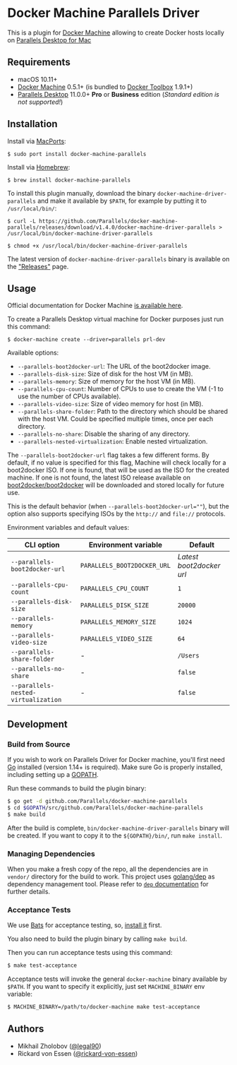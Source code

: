 # Docker Machine Parallels Driver

This is a plugin for [Docker Machine](https://docs.docker.com/machine/) allowing
to create Docker hosts locally on [Parallels Desktop for Mac](http://www.parallels.com/products/desktop/)

## Requirements
* macOS 10.11+
* [Docker Machine](https://docs.docker.com/machine/) 0.5.1+ (is bundled to
  [Docker Toolbox](https://www.docker.com/docker-toolbox) 1.9.1+)
* [Parallels Desktop](http://www.parallels.com/products/desktop/) 11.0.0+ **Pro** or
**Business** edition (_Standard edition is not supported!_)

## Installation
Install via [MacPorts](https://www.macports.org):

```console
$ sudo port install docker-machine-parallels
```

Install via [Homebrew](https://brew.sh):

```console
$ brew install docker-machine-parallels
```

To install this plugin manually, download the binary `docker-machine-driver-parallels`
and  make it available by `$PATH`, for example by putting it to `/usr/local/bin/`:

```console
$ curl -L https://github.com/Parallels/docker-machine-parallels/releases/download/v1.4.0/docker-machine-driver-parallels > /usr/local/bin/docker-machine-driver-parallels

$ chmod +x /usr/local/bin/docker-machine-driver-parallels
```

The latest version of `docker-machine-driver-parallels` binary is available on
the ["Releases"](https://github.com/Parallels/docker-machine-parallels/releases) page.

## Usage
Official documentation for Docker Machine [is available here](https://docs.docker.com/machine/).

To create a Parallels Desktop virtual machine for Docker purposes just run this
command:

```
$ docker-machine create --driver=parallels prl-dev
```

Available options:

 - `--parallels-boot2docker-url`: The URL of the boot2docker image.
 - `--parallels-disk-size`: Size of disk for the host VM (in MB).
 - `--parallels-memory`: Size of memory for the host VM (in MB).
 - `--parallels-cpu-count`: Number of CPUs to use to create the VM (-1 to use the number of CPUs available).
 - `--parallels-video-size`: Size of video memory for host (in MB).
 - `--parallels-share-folder`: Path to the directory which should be shared with the host VM. Could be specified multiple times, once per each directory.
 - `--parallels-no-share`: Disable the sharing of any directory.
 - `--parallels-nested-virtualization`: Enable nested virtualization.

The `--parallels-boot2docker-url` flag takes a few different forms. By
default, if no value is specified for this flag, Machine will check locally for
a boot2docker ISO. If one is found, that will be used as the ISO for the
created machine. If one is not found, the latest ISO release available on
[boot2docker/boot2docker](https://github.com/boot2docker/boot2docker) will be
downloaded and stored locally for future use.

This is the default behavior (when `--parallels-boot2docker-url=""`), but the
option also supports specifying ISOs by the `http://` and `file://` protocols.

Environment variables and default values:

| CLI option                          | Environment variable        | Default                  |
|-------------------------------------|-----------------------------|--------------------------|
| `--parallels-boot2docker-url`       | `PARALLELS_BOOT2DOCKER_URL` | *Latest boot2docker url* |
| `--parallels-cpu-count`             | `PARALLELS_CPU_COUNT`       | `1`                      |
| `--parallels-disk-size`             | `PARALLELS_DISK_SIZE`       | `20000`                  |
| `--parallels-memory`                | `PARALLELS_MEMORY_SIZE`     | `1024`                   |
| `--parallels-video-size`            | `PARALLELS_VIDEO_SIZE`      | `64`                     |
| `--parallels-share-folder`          | -                           | `/Users`                 |
| `--parallels-no-share`              | -                           | `false`                  |
| `--parallels-nested-virtualization` | -                           | `false`                  |

## Development

### Build from Source
If you wish to work on Parallels Driver for Docker machine, you'll first need
[Go](http://www.golang.org) installed (version 1.14+ is required).
Make sure Go is properly installed, including setting up a [GOPATH](http://golang.org/doc/code.html#GOPATH).

Run these commands to build the plugin binary:

```bash
$ go get -d github.com/Parallels/docker-machine-parallels
$ cd $GOPATH/src/github.com/Parallels/docker-machine-parallels
$ make build
```

After the build is complete, `bin/docker-machine-driver-parallels` binary will
be created. If you want to copy it to the `${GOPATH}/bin/`, run `make install`.

### Managing Dependencies

When you make a fresh copy of the repo, all the dependencies are in `vendor/` directory for the build to work.
This project uses [golang/dep](https://golang.github.io/dep/) as dependency management tool.
Please refer to [`dep` documentation](https://golang.github.io/dep/docs/introduction.html) for further details.

### Acceptance Tests

We use [Bats](https://github.com/sstephenson/bats) for acceptance testing, so,
[install it](https://github.com/sstephenson/bats#installing-bats-from-source) first.

You also need to build the plugin binary by calling `make build`.

Then you can run acceptance tests using this command:

```bash
$ make test-acceptance
```

Acceptance tests will invoke the general `docker-machine` binary available by
`$PATH`. If you want to specify it explicitly, just set `MACHINE_BINARY` env variable:

```bash
$ MACHINE_BINARY=/path/to/docker-machine make test-acceptance
```

## Authors

* Mikhail Zholobov ([@legal90](https://github.com/legal90))
* Rickard von Essen ([@rickard-von-essen](https://github.com/rickard-von-essen))
